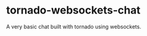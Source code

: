 tornado-websockets-chat
=======================

A very basic chat built with tornado using websockets.
